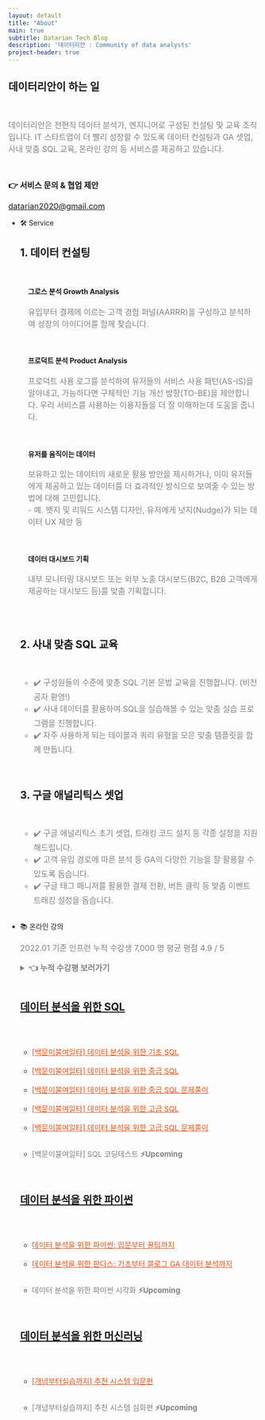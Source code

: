 ```yaml
---
layout: default
title: "About"
main: true
subtitle: Datarian Tech Blog
description: '데이터리안 : Community of data analysts'
project-header: true
---
```

<script src="https://kit.fontawesome.com/05a3b9f603.js" crossorigin="anonymous"></script>

<div class="intro-animation">
<section class="explanation">
<h2>데이터리안이 하는 일</h2>
<a href="https://youtu.be/gwawoVVdZuM"><i class="fab fa-youtube"></i></a>
<a href="https://github.com/datarian-kr"><i class="fab fa-github-alt fa-lg"></i></a>
<a href="https://anchor.fm/datarian"><i class="fas fa-podcast fa-lg"></i></a>
<a href="https://speakerdeck.com/datarian"><i class="fab fa-speaker-deck fa-lg"></i></a>
</section>
</div>
<br>
<p style="color:gray;font-size:16px">데이터리안은 전현직 데이터 분석가, 엔지니어로 구성된 컨설팅 및 교육 조직입니다. IT 스타트업이 더 빨리 성장할 수 있도록 데이터 컨설팅과 GA 셋업, 사내 맞춤 SQL 교육, 온라인 강의 등 서비스를 제공하고 있습니다. 
</p>
<br>
<p style="font-size:16px;"><strong>👉 서비스 문의 & 협업 제안</strong></p>
<a href = "mailto: datarian2020@gmail.com" style="font-size:16px;">datarian2020@gmail.com</a>

<br>
<ul>
<li class="catalogue-item transition bootcamp">
    <div class="bootcamp-box">
        <div class="bootcamp-item">
            <p class="catalogue-type transition">
                🛠 Service
            </p>
            <!-- <a href = "{{ '/bootcamp/sql_basic' | prepend: site.baseurl }}/"> -->
                <!-- <div class="catalogue-info transition"> -->
                <div>
                    <h2 class="bootcamp-title">
                        1. 데이터 컨설팅
                    </h2>
                    <br>
                    <h4 style="margin-left:16px">
                    그로스 분석 Growth Analysis
                    </h4>
                    <p class="catalogue-sub" style="color:gray;font-size:16px;margin-left:16px">
                        유입부터 결제에 이르는 고객 경험 퍼널(AARRR)을 구성하고 분석하여 성장의 아이디어를 함께 찾습니다.
                    </p>
                    <br>
                    <h4 style="margin-left:16px">
                    프로덕트 분석 Product Analysis
                    </h4>
                    <p class="catalogue-sub" style="color:gray;font-size:16px;margin-left:16px">
                        프로덕트 사용 로그를 분석하여 유저들의 서비스 사용 패턴(AS-IS)을 알아내고, 가능하다면 구체적인 기능 개선 방향(TO-BE)을 제안합니다. 우리 서비스를 사용하는 이용자들을 더 잘 이해하는데 도움을 줍니다.
                    </p>
                    <br>
                    <h4 style="margin-left:16px">
                    유저를 움직이는 데이터
                    </h4>
                    <p class="catalogue-sub" style="color:gray;font-size:16px;margin-left:16px">
                        보유하고 있는 데이터의 새로운 활용 방안을 제시하거나, 이미 유저들에게 제공하고 있는 데이터를 더 효과적인 방식으로 보여줄 수 있는 방법에 대해 고민합니다.
                        <br>- 예. 뱃지 및 리워드 시스템 디자인, 유저에게 넛지(Nudge)가 되는 데이터 UX 제안 등
                    </p>
                    <br>
                    <h4 style="margin-left:16px">
                    데이터 대시보드 기획
                    </h4>
                    <p class="catalogue-sub" style="color:gray;font-size:16px;margin-left:16px">
                        내부 모니터링 대시보드 또는 외부 노출 대시보드(B2C, B2B 고객에게 제공하는 대시보드 등)를 맞춤 기획합니다.
                    </p>
                </div>
            <!-- </a> -->
            <!-- <a href = "{{ '/bootcamp/sql_basic' | prepend: site.baseurl }}/"> -->
                <!-- <div class="catalogue-info transition"> -->
                <br>
                <br>
                <div>
                    <h2 class="bootcamp-title">
                        2. 사내 맞춤 SQL 교육
                    </h2>
                    <br>
                    <ul style="color:gray;font-size:16px;">
                        <li>✔️ 구성원들의 수준에 맞춘 SQL 기본 문법 교육을 진행합니다. (비전공자 환영!)</li>
                        <li>✔️ 사내 데이터를 활용하여 SQL을 실습해볼 수 있는 맞춤 실습 프로그램을 진행합니다.</li>
                        <li>✔️ 자주 사용하게 되는 테이블과 쿼리 유형을 모은 맞춤 템플릿을 함께 만듭니다.</li>
                    </ul>
                </div>
            <!-- </a> -->
            <!-- <a href = "{{ '/bootcamp/sql_basic' | prepend: site.baseurl }}/"> -->
                <!-- <div class="catalogue-info transition"> -->
                <br>
                <br>
                <div>
                    <h2 class="bootcamp-title">
                        3. 구글 애널리틱스 셋업
                    </h2>
                    <br>
                    <ul style="color:gray;font-size:16px;">
                        <li>✔️ 구글 애널리틱스 초기 셋업, 트래킹 코드 설치 등 각종 설정을 지원해드립니다.</li>
                        <li>✔️ 고객 유입 경로에 따른 분석 등 GA의 다양한 기능을 잘 활용할 수 있도록 돕습니다.</li>
                        <li>✔️ 구글 태그 매니저를 활용한 결제 전환, 버튼 클릭 등 맞춤 이벤트 트래킹 설정을 돕습니다.</li>
                    </ul>
                </div>
            <!-- </a> -->
            <!-- <div class="member-skill">
                <ul>
                    <li class="skill_name">
                        <a href="{{ '/bootcamp/sql_basic' | prepend: site.baseurl }}/" style="font-size:15px;color:rgb(237, 78, 20)">🌱 [4주완성] 백문이불여일타 SQL 캠프 입문반</a>
                    </li>
                    <li class="skill_name">
                    <a href="{{ '/bootcamp/sql_advanced' | prepend: site.baseurl }}/" style="font-size:15px;color:rgb(237, 78, 20)">🍋 [4주완성] 백문이불여일타 SQL 캠프 심화반</a>
                    </li>
                </ul>
            </div> -->
        </div>
    </div>
</li>

<!--  부트캠프 추가 -->

<br>
<li class="catalogue-item transition bootcamp">
    <div class="bootcamp-box">
        <div class="bootcamp-item">
            <p class="catalogue-type transition">
                📚 온라인 강의
            </p>
            <p class="catalogue-sub" style="color:gray;font-size:16px;">2022.01 기준 인프런 누적 수강생 7,000 명 평균 평점 4.9 / 5</p>     
                    <details>
                        <summary style="color:gray;font-size:16px"><strong>👈 누적 수강평 보러가기</strong></summary>
                        <iframe src="https://www.inflearn.com/users/@datarian/reviews" title="백문이불여일타 강의 수강평" width="100%" height=500></iframe>    
                    </details>
            <a href = "https://forms.gle/1exA21BEqXAfXtvf8" target="_blank">
                <br>
                <div class="catalogue-info transition">
                    <h2 class="bootcamp-title">
                        데이터 분석을 위한 SQL 
                    </h2>
                </div>
                <br>
            </a>
            <br/>
            <div class="member-skill">
                <ul>
                    <li class="skill_name">
                        <a href="https://www.inflearn.com/course/백문이불여일타-데이터-분석-기초-sql?inst=9de5abd9" class="python-visualization-noti-form-button" style="font-size:15px;color:rgb(237, 78, 20)" target="_blank">[백문이불여일타] 데이터 분석을 위한 기초 SQL</a>
                    </li>
                    <br>
                    <li class="skill_name">
                        <a href="https://www.inflearn.com/course/데이터-분석-중급-sql?inst=2fb58a97" class="python-visualization-noti-form-button" style="font-size:15px;color:rgb(237, 78, 20)" target="_blank">[백문이불여일타] 데이터 분석을 위한 중급 SQL</a>
                    </li>
                    <br>
                    <li class="skill_name">
                        <a href="https://www.inflearn.com/course/sql-중급-문제풀이?inst=9927fd23" class="python-visualization-noti-form-button" style="font-size:15px;color:rgb(237, 78, 20)" target="_blank">[백문이불여일타] 데이터 분석을 위한 중급 SQL 문제풀이</a>
                    </li>
                    <br>
                    <li class="skill_name">
                        <a href="https://www.inflearn.com/course/데이터-분석-고급-sql?inst=13a01dad" class="python-visualization-noti-form-button" style="font-size:15px;color:rgb(237, 78, 20)" target="_blank">[백문이불여일타] 데이터 분석을 위한 고급 SQL</a>
                    </li>
                    <br>
                    <li class="skill_name">
                        <a href="https://www.inflearn.com/course/sql-고급-문제풀이?inst=c6e400e1" class="python-visualization-noti-form-button" style="font-size:15px;color:rgb(237, 78, 20)" target="_blank">[백문이불여일타] 데이터 분석을 위한 고급 SQL 문제풀이</a>
                    </li>
                    <br>
                    <li class="skill_name">
                        <!-- <a href="https://www.inflearn.com/course/데이터-분석-중급-sql?inst=2fb58a97" class="python-visualization-noti-form-button" style="font-size:15px;color:rgb(237, 78, 20)" target="_blank">[백문이불여일타] SQL 코딩테스트</a> -->
                        <p class="python-visualization-noti-form-button" style="font-size:15px;color: gray">[백문이불여일타] SQL 코딩테스트 <strong>⚡️Upcoming</strong></p>
                    </li>
                </ul>
            </div>
            <br>
            <a href = "https://forms.gle/1exA21BEqXAfXtvf8" target="_blank">
                <div class="catalogue-info transition">
                    <h2 class="bootcamp-title">
                        데이터 분석을 위한 파이썬 
                    </h2>
                </div>
                <br>
            </a>
            <br/>
            <div class="member-skill">
                <ul>
                    <li class="skill_name">
                        <a href="https://www.inflearn.com/course/데이터-분석-파이썬-기초?inst=e408668d" class="python-visualization-noti-form-button" style="font-size:15px;color:rgb(237, 78, 20)" target="_blank">데이터 분석을 위한 파이썬: 입문부터 꿀팁까지</a>
                    </li>
                    <br>
                    <li class="skill_name">
                        <a href="https://www.inflearn.com/course/판다스-공식-문서?inst=990b6e97" class="python-visualization-noti-form-button" style="font-size:15px;color:rgb(237, 78, 20)" target="_blank">데이터 분석을 위한 판다스: 기초부터 블로그 GA 데이터 분석까지</a>
                    </li>
                    <br>
                    <li class="skill_name">
                        <!-- <a href="https://www.inflearn.com/course/데이터-분석-중급-sql?inst=2fb58a97" class="python-visualization-noti-form-button" style="font-size:15px;color:rgb(237, 78, 20)" target="_blank">데이터 분석을 위한 파이썬 시각화 </a> -->
                        <p class="python-visualization-noti-form-button" style="font-size:15px;color: gray">데이터 분석을 위한 파이썬 시각화 <strong>⚡️Upcoming</strong></p>
                    </li>
                </ul>
            </div>
            <br>
            <a href = "https://forms.gle/1exA21BEqXAfXtvf8" target="_blank">
                <div class="catalogue-info transition">
                    <h2 class="bootcamp-title">
                        데이터 분석을 위한 머신러닝 
                    </h2>
                </div>
                <br>
            </a>
            <br/>
            <div class="member-skill">
                <ul>
                    <li class="skill_name">
                        <a href="https://www.inflearn.com/course/데이터-분석-파이썬-기초?inst=e408668d" class="python-visualization-noti-form-button" style="font-size:15px;color:rgb(237, 78, 20)" target="_blank">[개념부터실습까지] 추천 시스템 입문편</a>
                    </li>
                    <br>
                    <li class="skill_name">
                        <!-- <a href="https://www.inflearn.com/course/추천-시스템-입문편?inst=55d7cd42" class="python-visualization-noti-form-button" style="font-size:15px;color:rgb(237, 78, 20)" target="_blank">[개념부터실습까지] 추천 시스템 심화편 (준비중)</a> -->
                        <p class="python-visualization-noti-form-button" style="font-size:15px;color: gray">[개념부터실습까지] 추천 시스템 심화편 <strong>⚡️Upcoming</strong></p>
                    </li>
                </ul>
            </div>
        </div>
    </div>
</li>
</ul>